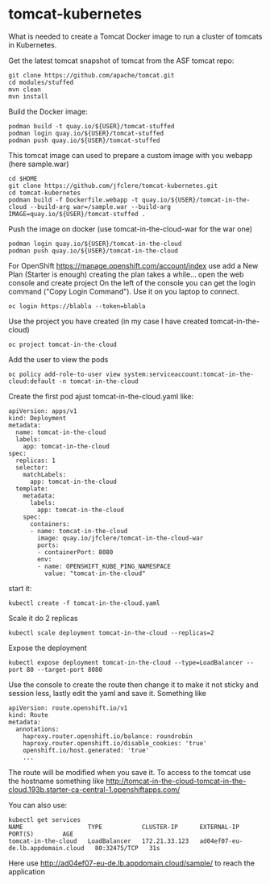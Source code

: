 # tomcat-kubernetes
What is needed to create a Tomcat Docker image to run a cluster of tomcats in Kubernetes.

Get the latest tomcat snapshot of tomcat from the ASF tomcat repo:
```
git clone https://github.com/apache/tomcat.git
cd modules/stuffed
mvn clean
mvn install
```
Build the Docker image:
```
podman build -t quay.io/${USER}/tomcat-stuffed
podman login quay.io/${USER}/tomcat-stuffed
podman push quay.io/${USER}/tomcat-stuffed
```
This tomcat image can used to prepare a custom image with you webapp (here sample.war)  

```
cd $HOME
git clone https://github.com/jfclere/tomcat-kubernetes.git 
cd tomcat-kubernetes
podman build -f Dockerfile.webapp -t quay.io/${USER}/tomcat-in-the-cloud --build-arg war=/sample.war --build-arg IMAGE=quay.io/${USER}/tomcat-stuffed .
```
Push the image on docker (use tomcat-in-the-cloud-war for the war one)
```
podman login quay.io/${USER}/tomcat-in-the-cloud
podman push quay.io/${USER}/tomcat-in-the-cloud
```

For OpenShift
https://manage.openshift.com/account/index use add a New Plan (Starter is enough) creating the plan takes a while...
open the web console and create project
On the left of the console you can get the login command ("Copy Login Command"). Use it on you laptop to connect.
```
oc login https://blabla --token=blabla
```
Use the project you have created (in my case I have created tomcat-in-the-cloud)
```
oc project tomcat-in-the-cloud
```
Add the user to view the pods
```
oc policy add-role-to-user view system:serviceaccount:tomcat-in-the-cloud:default -n tomcat-in-the-cloud
```
Create the first pod ajust tomcat-in-the-cloud.yaml like:
```
apiVersion: apps/v1
kind: Deployment
metadata:
  name: tomcat-in-the-cloud
  labels:
    app: tomcat-in-the-cloud
spec:
  replicas: 1
  selector:
    matchLabels:
      app: tomcat-in-the-cloud
  template:
    metadata:
      labels:
        app: tomcat-in-the-cloud
    spec:
      containers:
      - name: tomcat-in-the-cloud
        image: quay.io/jfclere/tomcat-in-the-cloud-war
        ports:
        - containerPort: 8080
        env:
        - name: OPENSHIFT_KUBE_PING_NAMESPACE
          value: "tomcat-in-the-cloud"
```
start it:
```
kubectl create -f tomcat-in-the-cloud.yaml
```
Scale it do 2 replicas
```
kubectl scale deployment tomcat-in-the-cloud --replicas=2
```
Expose the deployment
```
kubectl expose deployment tomcat-in-the-cloud --type=LoadBalancer --port 80 --target-port 8080
```
Use the console to create the route then change it to make it not sticky and session less, lastly edit the yaml and save it.
Something like
```
apiVersion: route.openshift.io/v1
kind: Route
metadata:
  annotations:
    haproxy.router.openshift.io/balance: roundrobin
    haproxy.router.openshift.io/disable_cookies: 'true'
    openshift.io/host.generated: 'true'
    ...
```
The route will be modified when you save it.
To access to the tomcat use the hostname something like
http://tomcat-in-the-cloud-tomcat-in-the-cloud.193b.starter-ca-central-1.openshiftapps.com/

You can also use:
```
kubectl get services
NAME                  TYPE           CLUSTER-IP      EXTERNAL-IP                         PORT(S)        AGE
tomcat-in-the-cloud   LoadBalancer   172.21.33.123   ad04ef07-eu-de.lb.appdomain.cloud   80:32475/TCP   31s
```

Here use http://ad04ef07-eu-de.lb.appdomain.cloud/sample/ to reach the application
